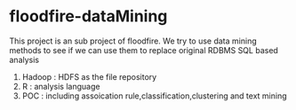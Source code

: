 # floodfire-dataMining
This project is an sub project of floodfire. We try to use data mining methods to see if we can use them to replace original RDBMS SQL based analysis
1. Hadoop : HDFS as the file repository
2. R : analysis language
3. POC : including assoication rule,classification,clustering and text mining

